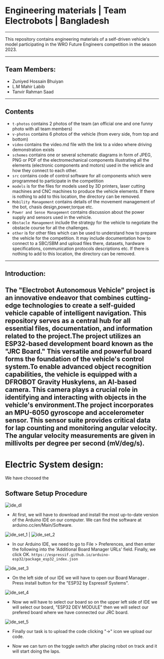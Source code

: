 # Engineering materials | Team Electrobots | Bangladesh
----

This repository contains engineering materials of a self-driven vehicle's model participating in the WRO Future Engineers competition in the season 2023.

----
## Team Members:

- Zuniyed Hossain Bhuiyan
- L.M Mahir Labib
- Tanvir Rahman Saad
----

## Contents

* `t-photos` contains 2 photos of the team (an official one and one funny photo with all team members)
* `v-photos` contains 6 photos of the vehicle (from every side, from top and bottom)
* `video` contains the video.md file with the link to a video where driving demonstration exists
* `schemes` contains one or several schematic diagrams in form of JPEG, PNG or PDF of the electromechanical components illustrating all the elements (electronic components and motors) used in the vehicle and how they connect to each other.
* `src` contains code of control software for all components which were programmed to participate in the competition
* `models` is for the files for models used by 3D printers, laser cutting machines and CNC machines to produce the vehicle elements. If there is nothing to add to this location, the directory can be removed.
* `Mobility Management` contains details of the movement management of the bot, chasis design,power,torque etc.
* `Power and Sense Management` contains discussion about the power supply and sensors used in the vehicle.
* `Obstacle Management` include the strategy for the vehicle to negotiate the obstacle course for all the challenges.
* `other` is for other files which can be used to understand how to prepare the vehicle for the competition. It may include documentation how to connect to a SBC/SBM and upload files there, datasets, hardware specifications, communication protocols descriptions etc. If there is nothing to add to this location, the directory can be removed.

----
## Introduction:
The "Electrobot Autonomous Vehicle" project is an innovative endeavor that combines cutting-edge technologies to create a self-guided vehicle capable of intelligent navigation. This repository serves as a central hub for all essential files, documentation, and information related to the project.The project utilizes an ESP32-based development board known as the "JRC Board." This versatile and powerful board forms the foundation of the vehicle's control system.To enable advanced object recognition capabilities, the vehicle is equipped with a DFROBOT Gravity Huskylens, an AI-based camera. This camera plays a crucial role in identifying and interacting with objects in the vehicle's environment.The project incorporates an MPU-6050 gyroscope and accelerometer sensor. This sensor suite provides critical data for lap counting and monitoring angular velocity. The angular velocity measurements are given in millivolts per degree per second (mV/deg/s).
----
# Electric System design: 

We have choosed the 

## Software Setup Procedure

![ide_dl](https://github.com/LabibProjects/Bangladesh_Team-Electrobot/blob/main/other/ide_dl.png)
- At first, we will have to download and install the most up-to-date version of the Arduino IDE on our computer. We can find the software at arduino.cc/en/Main/Software.

![ide_set_1](https://github.com/LabibProjects/Bangladesh_Team-Electrobot/blob/main/other/ide_set_1.png)   |  ![ide_set_2](https://github.com/LabibProjects/Bangladesh_Team-Electrobot/blob/main/other/ide_set_2.png)
- In our Arduino IDE, we need to go to File > Preferences, and then enter the following into the 'Additional Board Manager URLs' field. Finally, we click OK.
`https://espressif.github.io/arduino-esp32/package_esp32_index.json`

![ide_set_3](https://github.com/LabibProjects/Bangladesh_Team-Electrobot/blob/main/other/ide_set_3.png)
- On the left side of our IDE we will have to open our Board Manager . Press install button for the "ESP32 by Espressif Systems".

![ide_set_4](https://github.com/LabibProjects/Bangladesh_Team-Electrobot/blob/main/other/ide_set_4.png)
- Now we will have to select our board so on the upper left side of IDE we will select our board, "ESP32 DEV MODULE" then we will select our prefered board where we have connected our JRC board.

![ide_set_5](https://github.com/LabibProjects/Bangladesh_Team-Electrobot/blob/main/other/ide_set_5.png)
- Finally our task is to upload the code clicking "→" icon we upload our code. 

- Now we can turn on the toggle switch after placing robot on track and it will start doing the laps.
